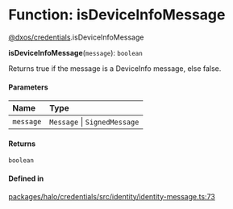 # Function: isDeviceInfoMessage

[@dxos/credentials](../modules/dxos_credentials.md).isDeviceInfoMessage

**isDeviceInfoMessage**(`message`): `boolean`

Returns true if the message is a DeviceInfo message, else false.

#### Parameters

| Name | Type |
| :------ | :------ |
| `message` | `Message` \| `SignedMessage` |

#### Returns

`boolean`

#### Defined in

[packages/halo/credentials/src/identity/identity-message.ts:73](https://github.com/dxos/dxos/blob/main/packages/halo/credentials/src/identity/identity-message.ts#L73)
